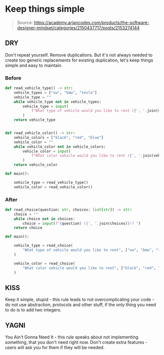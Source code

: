 # Keep things simple

> Source: https://academy.arjancodes.com/products/the-software-designer-mindset/categories/2150437717/posts/2153274144

## DRY

Don't repeat yourself. Remove duplications. But it's not always needed to create too generic replacements for existing duplication,
let's keep things simple and easy to maintain.

### Before 

```python
def read_vehicle_type() -> str:
    vehicle_types = ["vw", "bmw", "tesla"]
    vehicle_type = ""
    while vehicle_type not in vehicle_types:
        vehicle_type = input(
            f"What type of vehicle would you like to rent ({', '.join(vehicle_types)})? "
        )
    return vehicle_type


def read_vehicle_color() -> str:
    vehicle_colors = ["black", "red", "blue"]
    vehicle_color = ""
    while vehicle_color not in vehicle_colors:
        vehicle_color = input(
            f"What color vehicle would you like to rent ({', '.join(vehicle_colors)})? "
        )
    return vehicle_color

def main():

    vehicle_type = read_vehicle_type()
    vehicle_color = read_vehicle_color()
```

### After

```python
def read_choice(question: str, choices: list[str]) -> str:
    choice = ""
    while choice not in choices:
        choice = input(f"{question} ({', '.join(choices)})? ")
    return choice

def main():

    vehicle_type = read_choice(
        "What type of vehicle would you like to rent", ["vw", "bmw", "tesla"]
    )

    vehicle_color = read_choice(
        "What color vehicle would you like to rent", ["black", "red", "blue"]
    )
```

## KISS

Keep it simple, stupid - this rule leads to not overcomplicating your code - do not use abstraction, protocols and other stuff,
if the only thing you need to do is to add two integers.

## YAGNI

You Ain't Gonna Need It - this rule speaks about not implementing something, that you don't need right now. Don't create extra 
features - users will ask you for them if they will be needed.  